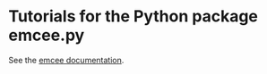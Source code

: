 # Tutorials for the Python package emcee.py
See the [emcee documentation](https://emcee.readthedocs.io/).